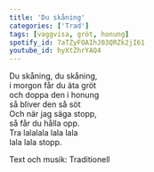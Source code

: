 ```yaml
--- 
title: 'Du skåning'
categories: ['Trad']
tags: [vaggvisa, gröt, honung]
spotify_id: 7aTZyFOAIhJ03QRZk2jI61
youtube_id: hyXtZhrYAQ4
---
```


Du skåning, du skåning,  
i morgon får du äta gröt  
och doppa den i honung  
så bliver den så söt  
Och när jag säga stopp,  
så får du hålla opp.  
Tra lalalala lala lala  
lala lala stopp.


Text och musik:  Traditionell
